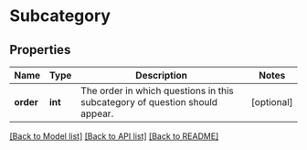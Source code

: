 # Subcategory

## Properties
Name | Type | Description | Notes
------------ | ------------- | ------------- | -------------
**order** | **int** | The order in which questions in this subcategory of question should appear. | [optional] 

[[Back to Model list]](../README.md#documentation-for-models) [[Back to API list]](../README.md#documentation-for-api-endpoints) [[Back to README]](../README.md)

